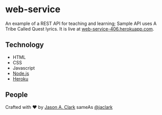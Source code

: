 # web-service
An example of a REST API for teaching and learning; Sample API uses A Tribe Called Quest lyrics. It is live at [web-service-406.herokuapp.com](https://web-service-406.herokuapp.com/).

## Technology

* HTML
* CSS
* Javascript
* [Node.js](https://nodejs.org/en/)
* [Heroku](https://heroku.com/)

## People

Crafted with :heart: by [Jason A. Clark](http://www.jasonclark.info) sameAs [@jaclark](https://twitter.com/jaclark)
